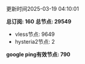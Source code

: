 更新时间2025-03-19 04:10:01

**总订阅: 160**
**总节点: 29549**
- vless节点: 9649
- hysteria2节点: 2

**google ping有效节点: 790**
